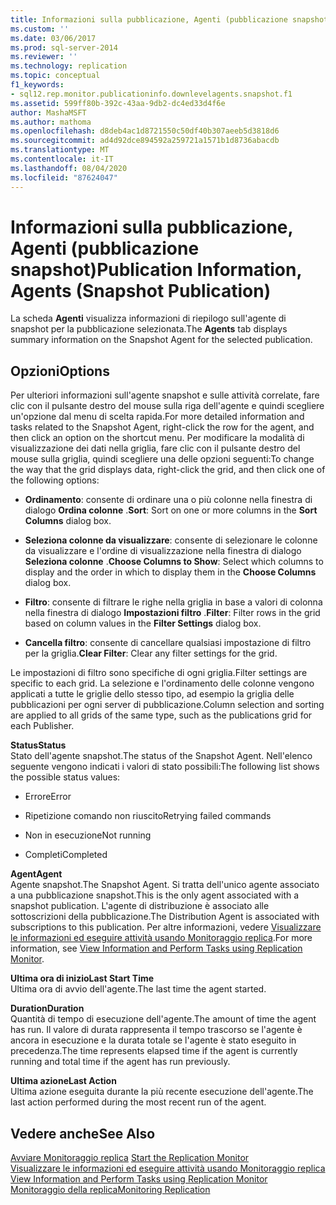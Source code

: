 ```yaml
---
title: Informazioni sulla pubblicazione, Agenti (pubblicazione snapshot) | Microsoft Docs
ms.custom: ''
ms.date: 03/06/2017
ms.prod: sql-server-2014
ms.reviewer: ''
ms.technology: replication
ms.topic: conceptual
f1_keywords:
- sql12.rep.monitor.publicationinfo.downlevelagents.snapshot.f1
ms.assetid: 599ff80b-392c-43aa-9db2-dc4ed33d4f6e
author: MashaMSFT
ms.author: mathoma
ms.openlocfilehash: d8deb4ac1d8721550c50df40b307aeeb5d3818d6
ms.sourcegitcommit: ad4d92dce894592a259721a1571b1d8736abacdb
ms.translationtype: MT
ms.contentlocale: it-IT
ms.lasthandoff: 08/04/2020
ms.locfileid: "87624047"
---
```

# <a name="publication-information-agents-snapshot-publication"></a><span data-ttu-id="3c9f6-102">Informazioni sulla pubblicazione, Agenti (pubblicazione snapshot)</span><span class="sxs-lookup"><span data-stu-id="3c9f6-102">Publication Information, Agents (Snapshot Publication)</span></span>
  <span data-ttu-id="3c9f6-103"> La scheda **Agenti** visualizza informazioni di riepilogo sull'agente di snapshot per la pubblicazione selezionata.</span><span class="sxs-lookup"><span data-stu-id="3c9f6-103">The **Agents** tab displays summary information on the Snapshot Agent for the selected publication.</span></span>  
  
## <a name="options"></a><span data-ttu-id="3c9f6-104">Opzioni</span><span class="sxs-lookup"><span data-stu-id="3c9f6-104">Options</span></span>  
 <span data-ttu-id="3c9f6-105">Per ulteriori informazioni sull'agente snapshot e sulle attività correlate, fare clic con il pulsante destro del mouse sulla riga dell'agente e quindi scegliere un'opzione dal menu di scelta rapida.</span><span class="sxs-lookup"><span data-stu-id="3c9f6-105">For more detailed information and tasks related to the Snapshot Agent, right-click the row for the agent, and then click an option on the shortcut menu.</span></span> <span data-ttu-id="3c9f6-106">Per modificare la modalità di visualizzazione dei dati nella griglia, fare clic con il pulsante destro del mouse sulla griglia, quindi scegliere una delle opzioni seguenti:</span><span class="sxs-lookup"><span data-stu-id="3c9f6-106">To change the way that the grid displays data, right-click the grid, and then click one of the following options:</span></span>  
  
-   <span data-ttu-id="3c9f6-107">**Ordinamento**: consente di ordinare una o più colonne nella finestra di dialogo **Ordina colonne** .</span><span class="sxs-lookup"><span data-stu-id="3c9f6-107">**Sort**: Sort on one or more columns in the **Sort Columns** dialog box.</span></span>  
  
-   <span data-ttu-id="3c9f6-108">**Seleziona colonne da visualizzare**: consente di selezionare le colonne da visualizzare e l'ordine di visualizzazione nella finestra di dialogo **Seleziona colonne** .</span><span class="sxs-lookup"><span data-stu-id="3c9f6-108">**Choose Columns to Show**: Select which columns to display and the order in which to display them in the **Choose Columns** dialog box.</span></span>  
  
-   <span data-ttu-id="3c9f6-109">**Filtro**: consente di filtrare le righe nella griglia in base a valori di colonna nella finestra di dialogo **Impostazioni filtro** .</span><span class="sxs-lookup"><span data-stu-id="3c9f6-109">**Filter**: Filter rows in the grid based on column values in the **Filter Settings** dialog box.</span></span>  
  
-   <span data-ttu-id="3c9f6-110">**Cancella filtro**: consente di cancellare qualsiasi impostazione di filtro per la griglia.</span><span class="sxs-lookup"><span data-stu-id="3c9f6-110">**Clear Filter**: Clear any filter settings for the grid.</span></span>  
  
 <span data-ttu-id="3c9f6-111">Le impostazioni di filtro sono specifiche di ogni griglia.</span><span class="sxs-lookup"><span data-stu-id="3c9f6-111">Filter settings are specific to each grid.</span></span> <span data-ttu-id="3c9f6-112">La selezione e l'ordinamento delle colonne vengono applicati a tutte le griglie dello stesso tipo, ad esempio la griglia delle pubblicazioni per ogni server di pubblicazione.</span><span class="sxs-lookup"><span data-stu-id="3c9f6-112">Column selection and sorting are applied to all grids of the same type, such as the publications grid for each Publisher.</span></span>  
  
 <span data-ttu-id="3c9f6-113">**Status**</span><span class="sxs-lookup"><span data-stu-id="3c9f6-113">**Status**</span></span>  
 <span data-ttu-id="3c9f6-114">Stato dell'agente snapshot.</span><span class="sxs-lookup"><span data-stu-id="3c9f6-114">The status of the Snapshot Agent.</span></span> <span data-ttu-id="3c9f6-115">Nell'elenco seguente vengono indicati i valori di stato possibili:</span><span class="sxs-lookup"><span data-stu-id="3c9f6-115">The following list shows the possible status values:</span></span>  
  
-   <span data-ttu-id="3c9f6-116">Errore</span><span class="sxs-lookup"><span data-stu-id="3c9f6-116">Error</span></span>  
  
-   <span data-ttu-id="3c9f6-117">Ripetizione comando non riuscito</span><span class="sxs-lookup"><span data-stu-id="3c9f6-117">Retrying failed commands</span></span>  
  
-   <span data-ttu-id="3c9f6-118">Non in esecuzione</span><span class="sxs-lookup"><span data-stu-id="3c9f6-118">Not running</span></span>  
  
-   <span data-ttu-id="3c9f6-119">Completi</span><span class="sxs-lookup"><span data-stu-id="3c9f6-119">Completed</span></span>  
  
 <span data-ttu-id="3c9f6-120">**Agent**</span><span class="sxs-lookup"><span data-stu-id="3c9f6-120">**Agent**</span></span>  
 <span data-ttu-id="3c9f6-121">Agente snapshot.</span><span class="sxs-lookup"><span data-stu-id="3c9f6-121">The Snapshot Agent.</span></span> <span data-ttu-id="3c9f6-122">Si tratta dell'unico agente associato a una pubblicazione snapshot.</span><span class="sxs-lookup"><span data-stu-id="3c9f6-122">This is the only agent associated with a snapshot publication.</span></span> <span data-ttu-id="3c9f6-123">L'agente di distribuzione è associato alle sottoscrizioni della pubblicazione.</span><span class="sxs-lookup"><span data-stu-id="3c9f6-123">The Distribution Agent is associated with subscriptions to this publication.</span></span> <span data-ttu-id="3c9f6-124">Per altre informazioni, vedere [Visualizzare le informazioni ed eseguire attività usando Monitoraggio replica](monitor/view-information-and-perform-tasks-replication-monitor.md).</span><span class="sxs-lookup"><span data-stu-id="3c9f6-124">For more information, see [View Information and Perform Tasks using Replication Monitor](monitor/view-information-and-perform-tasks-replication-monitor.md).</span></span>  
  
 <span data-ttu-id="3c9f6-125">**Ultima ora di inizio**</span><span class="sxs-lookup"><span data-stu-id="3c9f6-125">**Last Start Time**</span></span>  
 <span data-ttu-id="3c9f6-126">Ultima ora di avvio dell'agente.</span><span class="sxs-lookup"><span data-stu-id="3c9f6-126">The last time the agent started.</span></span>  
  
 <span data-ttu-id="3c9f6-127">**Duration**</span><span class="sxs-lookup"><span data-stu-id="3c9f6-127">**Duration**</span></span>  
 <span data-ttu-id="3c9f6-128">Quantità di tempo di esecuzione dell'agente.</span><span class="sxs-lookup"><span data-stu-id="3c9f6-128">The amount of time the agent has run.</span></span> <span data-ttu-id="3c9f6-129">Il valore di durata rappresenta il tempo trascorso se l'agente è ancora in esecuzione e la durata totale se l'agente è stato eseguito in precedenza.</span><span class="sxs-lookup"><span data-stu-id="3c9f6-129">The time represents elapsed time if the agent is currently running and total time if the agent has run previously.</span></span>  
  
 <span data-ttu-id="3c9f6-130">**Ultima azione**</span><span class="sxs-lookup"><span data-stu-id="3c9f6-130">**Last Action**</span></span>  
 <span data-ttu-id="3c9f6-131">Ultima azione eseguita durante la più recente esecuzione dell'agente.</span><span class="sxs-lookup"><span data-stu-id="3c9f6-131">The last action performed during the most recent run of the agent.</span></span>  
  
## <a name="see-also"></a><span data-ttu-id="3c9f6-132">Vedere anche</span><span class="sxs-lookup"><span data-stu-id="3c9f6-132">See Also</span></span>  
 <span data-ttu-id="3c9f6-133">[Avviare Monitoraggio replica](monitor/start-the-replication-monitor.md) </span><span class="sxs-lookup"><span data-stu-id="3c9f6-133">[Start the Replication Monitor](monitor/start-the-replication-monitor.md) </span></span>  
 <span data-ttu-id="3c9f6-134">[Visualizzare le informazioni ed eseguire attività usando Monitoraggio replica](monitor/view-information-and-perform-tasks-replication-monitor.md) </span><span class="sxs-lookup"><span data-stu-id="3c9f6-134">[View Information and Perform Tasks using Replication Monitor](monitor/view-information-and-perform-tasks-replication-monitor.md) </span></span>  
 [<span data-ttu-id="3c9f6-135">Monitoraggio della replica</span><span class="sxs-lookup"><span data-stu-id="3c9f6-135">Monitoring Replication</span></span>](monitoring-replication.md)  
  
  
